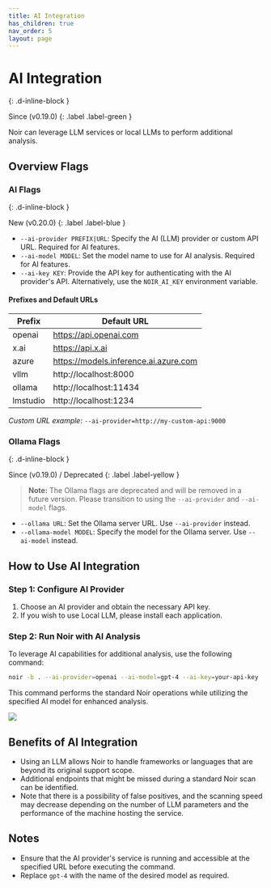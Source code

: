```yaml
---
title: AI Integration
has_children: true
nav_order: 5
layout: page
---
```


# AI Integration
{: .d-inline-block }

Since (v0.19.0) 
{: .label .label-green }

Noir can leverage LLM services or local LLMs to perform additional analysis.

## Overview Flags

### AI Flags
{: .d-inline-block }

New (v0.20.0) 
{: .label .label-blue }

* `--ai-provider PREFIX|URL`: Specify the AI (LLM) provider or custom API URL. Required for AI features.
* `--ai-model MODEL`: Set the model name to use for AI analysis. Required for AI features.
* `--ai-key KEY`: Provide the API key for authenticating with the AI provider's API. Alternatively, use the `NOIR_AI_KEY` environment variable.

#### Prefixes and Default URLs

| Prefix  | Default URL                          |
|---------|--------------------------------------|
| openai  | https://api.openai.com               |
| x.ai    | https://api.x.ai                     |
| azure   | https://models.inference.ai.azure.com|
| vllm    | http://localhost:8000                |
| ollama  | http://localhost:11434               |
| lmstudio| http://localhost:1234                |

*Custom URL example:* `--ai-provider=http://my-custom-api:9000`

### Ollama Flags
{: .d-inline-block }

Since (v0.19.0) / Deprecated
{: .label .label-yellow }

> **Note:** The Ollama flags are deprecated and will be removed in a future version. Please transition to using the `--ai-provider` and `--ai-model` flags.

* `--ollama URL`: Set the Ollama server URL. Use `--ai-provider` instead.
* `--ollama-model MODEL`: Specify the model for the Ollama server. Use `--ai-model` instead.

## How to Use AI Integration
### Step 1: Configure AI Provider

1. Choose an AI provider and obtain the necessary API key.
2. If you wish to use Local LLM, please install each application.

### Step 2: Run Noir with AI Analysis

To leverage AI capabilities for additional analysis, use the following command:

```bash
noir -b . --ai-provider=openai --ai-model=gpt-4 --ai-key=your-api-key
```

This command performs the standard Noir operations while utilizing the specified AI model for enhanced analysis.

![](../../images/advanced/ai_integration.jpeg)

## Benefits of AI Integration

* Using an LLM allows Noir to handle frameworks or languages that are beyond its original support scope.
* Additional endpoints that might be missed during a standard Noir scan can be identified.
* Note that there is a possibility of false positives, and the scanning speed may decrease depending on the number of LLM parameters and the performance of the machine hosting the service.

## Notes

* Ensure that the AI provider's service is running and accessible at the specified URL before executing the command.
* Replace `gpt-4` with the name of the desired model as required.
